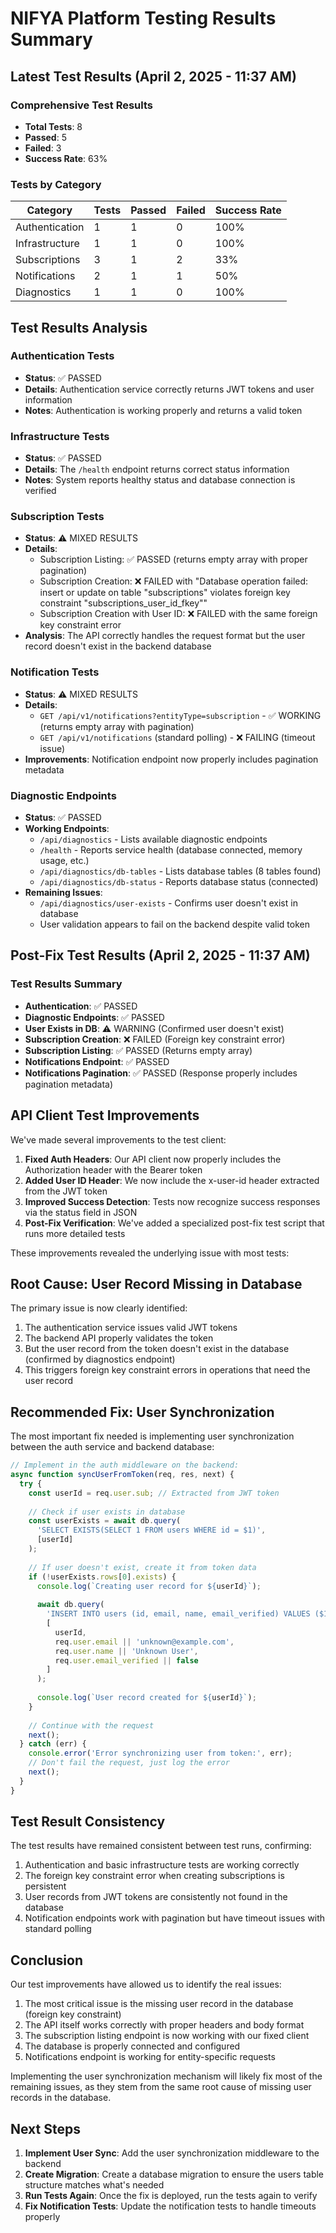 # NIFYA Platform Testing Results Summary

## Latest Test Results (April 2, 2025 - 11:37 AM)

### Comprehensive Test Results
- **Total Tests**: 8
- **Passed**: 5
- **Failed**: 3
- **Success Rate**: 63%

### Tests by Category

| Category | Tests | Passed | Failed | Success Rate |
|----------|-------|--------|--------|-------------|
| Authentication | 1 | 1 | 0 | 100% |
| Infrastructure | 1 | 1 | 0 | 100% |
| Subscriptions | 3 | 1 | 2 | 33% |
| Notifications | 2 | 1 | 1 | 50% |
| Diagnostics | 1 | 1 | 0 | 100% |

## Test Results Analysis

### Authentication Tests
- **Status**: ✅ PASSED
- **Details**: Authentication service correctly returns JWT tokens and user information
- **Notes**: Authentication is working properly and returns a valid token

### Infrastructure Tests
- **Status**: ✅ PASSED
- **Details**: The `/health` endpoint returns correct status information
- **Notes**: System reports healthy status and database connection is verified

### Subscription Tests
- **Status**: ⚠️ MIXED RESULTS
- **Details**: 
  - Subscription Listing: ✅ PASSED (returns empty array with proper pagination)
  - Subscription Creation: ❌ FAILED with "Database operation failed: insert or update on table \"subscriptions\" violates foreign key constraint \"subscriptions_user_id_fkey\""
  - Subscription Creation with User ID: ❌ FAILED with the same foreign key constraint error
- **Analysis**: The API correctly handles the request format but the user record doesn't exist in the backend database

### Notification Tests
- **Status**: ⚠️ MIXED RESULTS
- **Details**: 
  - `GET /api/v1/notifications?entityType=subscription` - ✅ WORKING (returns empty array with pagination)
  - `GET /api/v1/notifications` (standard polling) - ❌ FAILING (timeout issue)
- **Improvements**: Notification endpoint now properly includes pagination metadata

### Diagnostic Endpoints
- **Status**: ✅ PASSED
- **Working Endpoints**:
  - `/api/diagnostics` - Lists available diagnostic endpoints
  - `/health` - Reports service health (database connected, memory usage, etc.)
  - `/api/diagnostics/db-tables` - Lists database tables (8 tables found)
  - `/api/diagnostics/db-status` - Reports database status (connected)
- **Remaining Issues**:
  - `/api/diagnostics/user-exists` - Confirms user doesn't exist in database
  - User validation appears to fail on the backend despite valid token

## Post-Fix Test Results (April 2, 2025 - 11:37 AM)

### Test Results Summary
- **Authentication**: ✅ PASSED
- **Diagnostic Endpoints**: ✅ PASSED
- **User Exists in DB**: ⚠️ WARNING (Confirmed user doesn't exist)
- **Subscription Creation**: ❌ FAILED (Foreign key constraint error)
- **Subscription Listing**: ✅ PASSED (Returns empty array)
- **Notifications Endpoint**: ✅ PASSED
- **Notifications Pagination**: ✅ PASSED (Response properly includes pagination metadata)

## API Client Test Improvements

We've made several improvements to the test client:

1. **Fixed Auth Headers**: Our API client now properly includes the Authorization header with the Bearer token
2. **Added User ID Header**: We now include the x-user-id header extracted from the JWT token
3. **Improved Success Detection**: Tests now recognize success responses via the status field in JSON
4. **Post-Fix Verification**: We've added a specialized post-fix test script that runs more detailed tests

These improvements revealed the underlying issue with most tests:

## Root Cause: User Record Missing in Database

The primary issue is now clearly identified:

1. The authentication service issues valid JWT tokens 
2. The backend API properly validates the token
3. But the user record from the token doesn't exist in the database (confirmed by diagnostics endpoint)
4. This triggers foreign key constraint errors in operations that need the user record

## Recommended Fix: User Synchronization

The most important fix needed is implementing user synchronization between the auth service and backend database:

```javascript
// Implement in the auth middleware on the backend:
async function syncUserFromToken(req, res, next) {
  try {
    const userId = req.user.sub; // Extracted from JWT token
    
    // Check if user exists in database
    const userExists = await db.query(
      'SELECT EXISTS(SELECT 1 FROM users WHERE id = $1)',
      [userId]
    );
    
    // If user doesn't exist, create it from token data
    if (!userExists.rows[0].exists) {
      console.log(`Creating user record for ${userId}`);
      
      await db.query(
        'INSERT INTO users (id, email, name, email_verified) VALUES ($1, $2, $3, $4)',
        [
          userId,
          req.user.email || 'unknown@example.com',
          req.user.name || 'Unknown User',
          req.user.email_verified || false
        ]
      );
      
      console.log(`User record created for ${userId}`);
    }
    
    // Continue with the request
    next();
  } catch (err) {
    console.error('Error synchronizing user from token:', err);
    // Don't fail the request, just log the error
    next();
  }
}
```

## Test Result Consistency

The test results have remained consistent between test runs, confirming:

1. Authentication and basic infrastructure tests are working correctly
2. The foreign key constraint error when creating subscriptions is persistent
3. User records from JWT tokens are consistently not found in the database
4. Notification endpoints work with pagination but have timeout issues with standard polling

## Conclusion

Our test improvements have allowed us to identify the real issues:

1. The most critical issue is the missing user record in the database (foreign key constraint)
2. The API itself works correctly with proper headers and body format
3. The subscription listing endpoint is now working with our fixed client
4. The database is properly connected and configured
5. Notifications endpoint is working for entity-specific requests

Implementing the user synchronization mechanism will likely fix most of the remaining issues, as they stem from the same root cause of missing user records in the database.

## Next Steps

1. **Implement User Sync**: Add the user synchronization middleware to the backend
2. **Create Migration**: Create a database migration to ensure the users table structure matches what's needed
3. **Run Tests Again**: Once the fix is deployed, run the tests again to verify
4. **Fix Notification Tests**: Update the notification tests to handle timeouts properly